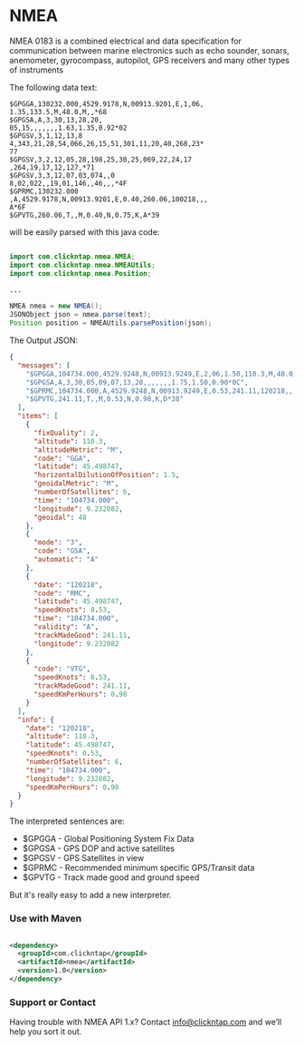 # NMEA
NMEA 0183 is a combined electrical and data specification for communication between marine electronics such as echo sounder, sonars, anemometer, gyrocompass, autopilot, GPS receivers and many other types of instruments

The following data text:

```
$GPGGA,130232.000,4529.9178,N,00913.9201,E,1,06,
1.35,133.5,M,48.0,M,,*68
$GPGSA,A,3,30,13,28,20,
05,15,,,,,,,1.63,1.35,0.92*02
$GPGSV,3,1,12,13,8
4,343,21,28,54,066,26,15,51,301,11,20,40,268,23*
77
$GPGSV,3,2,12,05,28,198,25,30,25,069,22,24,17
,264,19,17,12,127,*71
$GPGSV,3,3,12,07,03,074,,0
8,02,022,,19,01,146,,46,,,*4F
$GPRMC,130232.000
,A,4529.9178,N,00913.9201,E,0.40,260.06,100218,,,
A*6F
$GPVTG,260.06,T,,M,0.40,N,0.75,K,A*39
```
will be easily parsed with this java code:

```java

import com.clickntap.nmea.NMEA;
import com.clickntap.nmea.NMEAUtils;
import com.clickntap.nmea.Position;

...

NMEA nmea = new NMEA();
JSONObject json = nmea.parse(text);
Position position = NMEAUtils.parsePosition(json);

```

The Output JSON:

```json
{
  "messages": [
    "$GPGGA,104734.000,4529.9248,N,00913.9249,E,2,06,1.50,110.3,M,48.0,M,0000,0000*67",
    "$GPGSA,A,3,30,05,09,07,13,28,,,,,,,1.75,1.50,0.90*0C",
    "$GPRMC,104734.000,A,4529.9248,N,00913.9249,E,0.53,241.11,120218,,,D*67",
    "$GPVTG,241.11,T,,M,0.53,N,0.98,K,D*38"
  ],
  "items": [
    {
      "fixQuality": 2,
      "altitude": 110.3,
      "altitudeMetric": "M",
      "code": "GGA",
      "latitude": 45.498747,
      "horizontalDilutionOfPosition": 1.5,
      "geoidalMetric": "M",
      "numberOfSatellites": 6,
      "time": "104734.000",
      "longitude": 9.232082,
      "geoidal": 48
    },
    {
      "mode": "3",
      "code": "GSA",
      "automatic": "A"
    },
    {
      "date": "120218",
      "code": "RMC",
      "latitude": 45.498747,
      "speedKnots": 0.53,
      "time": "104734.000",
      "validity": "A",
      "trackMadeGood": 241.11,
      "longitude": 9.232082
    },
    {
      "code": "VTG",
      "speedKnots": 0.53,
      "trackMadeGood": 241.11,
      "speedKmPerHours": 0.98
    }
  ],
  "info": {
    "date": "120218",
    "altitude": 110.3,
    "latitude": 45.498747,
    "speedKnots": 0.53,
    "numberOfSatellites": 6,
    "time": "104734.000",
    "longitude": 9.232082,
    "speedKmPerHours": 0.98
  }
}
```

The interpreted sentences are:

- $GPGGA - Global Positioning System Fix Data
- $GPGSA - GPS DOP and active satellites
- $GPGSV - GPS Satellites in view
- $GPRMC - Recommended minimum specific GPS/Transit data
- $GPVTG - Track made good and ground speed

But it's really easy to add a new interpreter.


### Use with Maven

```xml

<dependency>
  <groupId>com.clickntap</groupId>
  <artifactId>nmea</artifactId>
  <version>1.0</version>
</dependency>

```

### Support or Contact
Having trouble with NMEA API 1.x? Contact info@clickntap.com and we’ll help you sort it out.
